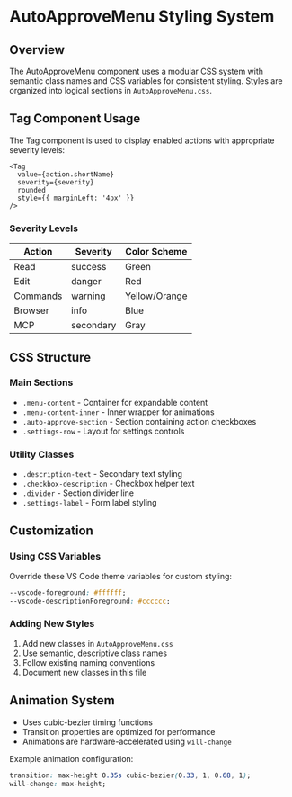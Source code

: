 # AutoApproveMenu Styling System

## Overview
The AutoApproveMenu component uses a modular CSS system with semantic class names and CSS variables for consistent styling. Styles are organized into logical sections in `AutoApproveMenu.css`.

## Tag Component Usage

The Tag component is used to display enabled actions with appropriate severity levels:

```tsx
<Tag 
  value={action.shortName}
  severity={severity}
  rounded
  style={{ marginLeft: '4px' }}
/>
```

### Severity Levels
| Action    | Severity  | Color Scheme          |
|-----------|-----------|-----------------------|
| Read      | success   | Green                 |
| Edit      | danger    | Red                   |
| Commands  | warning   | Yellow/Orange         |
| Browser   | info      | Blue                  |
| MCP       | secondary | Gray                  |

## CSS Structure

### Main Sections
- `.menu-content` - Container for expandable content
- `.menu-content-inner` - Inner wrapper for animations
- `.auto-approve-section` - Section containing action checkboxes
- `.settings-row` - Layout for settings controls

### Utility Classes
- `.description-text` - Secondary text styling
- `.checkbox-description` - Checkbox helper text
- `.divider` - Section divider line
- `.settings-label` - Form label styling

## Customization

### Using CSS Variables
Override these VS Code theme variables for custom styling:
```css
--vscode-foreground: #ffffff;
--vscode-descriptionForeground: #cccccc;
```

### Adding New Styles
1. Add new classes in `AutoApproveMenu.css`
2. Use semantic, descriptive class names
3. Follow existing naming conventions
4. Document new classes in this file

## Animation System
- Uses cubic-bezier timing functions
- Transition properties are optimized for performance
- Animations are hardware-accelerated using `will-change`

Example animation configuration:
```css
transition: max-height 0.35s cubic-bezier(0.33, 1, 0.68, 1);
will-change: max-height;
